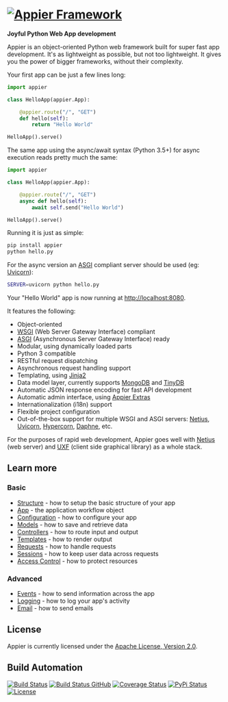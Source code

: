 # [![Appier Framework](res/logo.png)](http://appier.hive.pt)

**Joyful Python Web App development**

Appier is an object-oriented Python web framework built for super fast app development.
It's as lightweight as possible, but not too lightweight.
It gives you the power of bigger frameworks, without their complexity.

Your first app can be just a few lines long:

```python
import appier

class HelloApp(appier.App):

    @appier.route("/", "GET")
    def hello(self):
        return "Hello World"

HelloApp().serve()
```

The same app using the async/await syntax (Python 3.5+) for async execution reads pretty much the same:

```python
import appier

class HelloApp(appier.App):

    @appier.route("/", "GET")
    async def hello(self):
        await self.send("Hello World")

HelloApp().serve()
```

Running it is just as simple:

```bash
pip install appier
python hello.py
```

For the async version an [ASGI](https://asgi.readthedocs.io) compliant server should be used (eg: [Uvicorn](https://www.uvicorn.org)):

```bash
SERVER=uvicorn python hello.py
```

Your "Hello World" app is now running at [http://localhost:8080](http://localhost:8080).

It features the following:

* Object-oriented
* [WSGI](https://www.python.org/dev/peps/pep-0333/) (Web Server Gateway Interface) compliant
* [ASGI](https://asgi.readthedocs.io) (Asynchronous Server Gateway Interface) ready
* Modular, using dynamically loaded parts
* Python 3 compatible
* RESTful request dispatching
* Asynchronous request handling support
* Templating, using [Jinja2](http://jinja.pocoo.org/)
* Data model layer, currently supports [MongoDB](http://www.mongodb.org/) and [TinyDB](http://tinydb.readthedocs.org/)
* Automatic JSON response encoding for fast API development
* Automatic admin interface, using [Appier Extras](http://appier-extras.hive.pt)
* Internationalization (i18n) support
* Flexible project configuration
* Out-of-the-box support for multiple WSGI and ASGI servers: [Netius](https://netius.hive.pt), [Uvicorn](https://www.uvicorn.org), [Hypercorn](https://pgjones.gitlab.io/hypercorn), [Daphne](https://github.com/django/daphne), etc.

For the purposes of rapid web development, Appier goes well with [Netius](http://netius.hive.pt)
(web server) and [UXF](http://uxf.hive.pt) (client side graphical library) as a whole stack.

## Learn more

### Basic

* [Structure](doc/structure.md) - how to setup the basic structure of your app
* [App](doc/app.md) - the application workflow object
* [Configuration](doc/configuration.md) - how to configure your app
* [Models](doc/models.md) - how to save and retrieve data
* [Controllers](doc/controllers.md) - how to route input and output
* [Templates](doc/templates.md) - how to render output
* [Requests](doc/requests.md) - how to handle requests
* [Sessions](doc/sessions.md) - how to keep user data across requests
* [Access Control](doc/access_control.md) - how to protect resources

### Advanced

* [Events](doc/events.md) - how to send information across the app
* [Logging](doc/logging.md) - how to log your app's activity
* [Email](doc/email.md) - how to send emails

## License

Appier is currently licensed under the [Apache License, Version 2.0](http://www.apache.org/licenses/).

## Build Automation

[![Build Status](https://travis-ci.org/hivesolutions/appier.svg?branch=master)](https://travis-ci.org/hivesolutions/appier)
[![Build Status GitHub](https://github.com/hivesolutions/appier/workflows/Main%20Workflow/badge.svg)](https://github.com/hivesolutions/appier/actions)
[![Coverage Status](https://coveralls.io/repos/hivesolutions/appier/badge.svg?branch=master)](https://coveralls.io/r/hivesolutions/appier?branch=master)
[![PyPi Status](https://img.shields.io/pypi/v/appier.svg)](https://pypi.python.org/pypi/appier)
[![License](https://img.shields.io/badge/license-Apache%202.0-blue.svg)](https://www.apache.org/licenses/)
